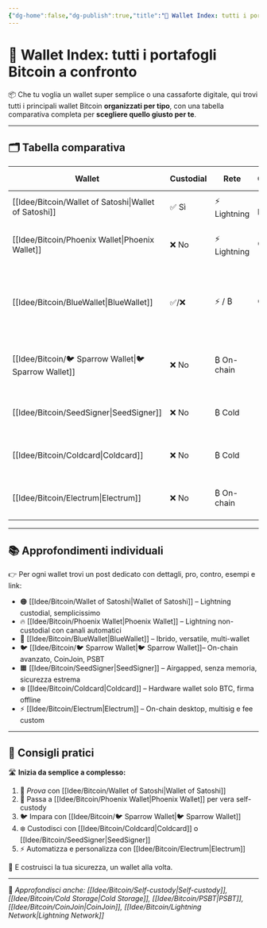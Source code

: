 ```yaml
---
{"dg-home":false,"dg-publish":true,"title":"🧭 Wallet Index: tutti i portafogli Bitcoin a confronto","tags":["Bitcoin","Wallet","SelfCustody","Lightning","Sicurezza","Confronto"],"date":"2025-07-09","permalink":"/idee/bitcoin/wallet-index/","dgPassFrontmatter":true}
---
```



# 🧭 Wallet Index: tutti i portafogli Bitcoin a confronto

📦 Che tu voglia un wallet super semplice o una cassaforte digitale, qui trovi tutti i principali wallet Bitcoin **organizzati per tipo**, con una tabella comparativa completa per **scegliere quello giusto per te**.

---

## 🗂️ Tabella comparativa

| Wallet                | Custodial | Rete        | Complessità    | Sicurezza    | Grafica UI         | Funzionalità principali                                    | Link |
| --------------------- | --------- | ----------- | -------------- | ------------ | ------------------ | ---------------------------------------------------------- | ---- |
| [[Idee/Bitcoin/Wallet of Satoshi\|Wallet of Satoshi]] | ✅ Sì      | ⚡ Lightning | 🔰 Molto bassa | ❌ Bassa      | 🎨 Molto semplice  | Pagamenti istantanei custodial                             | 🟠   |
| [[Idee/Bitcoin/Phoenix Wallet\|Phoenix Wallet]]    | ❌ No      | ⚡ Lightning | 🟡 Media       | ✅ Alta       | 🎨 Pulita          | Canali automatici, non-custodial                           | 🔥   |
| [[Idee/Bitcoin/BlueWallet\|BlueWallet]]        | ✅/❌       | ⚡ / ₿       | 🟡 Media       | ⚠️ Mista     | 🎨 Moderna         | LN custodial, on-chain non-custodial, multisig, watch-only | 🔵   |
| [[Idee/Bitcoin/🐦 Sparrow Wallet\|🐦 Sparrow Wallet]]           | ❌ No      | ₿ On-chain  | 🔴 Alta        | ✅✅ Altissima | 🖥️ Tecnica        | CoinJoin, PSBT, multisig, hardware wallet                  | 🐦   |
| [[Idee/Bitcoin/SeedSigner\|SeedSigner]]        | ❌ No      | ₿ Cold      | 🔴 Molto alta  | ✅✅ Estrema   | 📷 Nessuna         | Firma airgapped, QR, seed temporanea                       | 🟧   |
| [[Idee/Bitcoin/Coldcard\|Coldcard]]          | ❌ No      | ₿ Cold      | 🔴 Alta        | ✅✅ Estrema   | 🖲️ Display fisico | Firma offline via PSBT, secure element                     | ❄️   |
| [[Idee/Bitcoin/Electrum\|Electrum]]          | ❌ No      | ₿ On-chain  | 🔴 Alta        | ✅ Alta       | 🧮 Essenziale      | PSBT, multisig, fee custom, scripting                      | ⚡    |

---

## 📚 Approfondimenti individuali

👉 Per ogni wallet trovi un post dedicato con dettagli, pro, contro, esempi e link:

- 🟠 [[Idee/Bitcoin/Wallet of Satoshi\|Wallet of Satoshi]] – Lightning custodial, semplicissimo  
- 🔥 [[Idee/Bitcoin/Phoenix Wallet\|Phoenix Wallet]] – Lightning non-custodial con canali automatici  
- 🔵 [[Idee/Bitcoin/BlueWallet\|BlueWallet]] – Ibrido, versatile, multi-wallet  
- 🐦 [[Idee/Bitcoin/🐦 Sparrow Wallet\|🐦 Sparrow Wallet]]– On-chain avanzato, CoinJoin, PSBT  
- 🟧 [[Idee/Bitcoin/SeedSigner\|SeedSigner]] – Airgapped, senza memoria, sicurezza estrema  
- ❄️ [[Idee/Bitcoin/Coldcard\|Coldcard]] – Hardware wallet solo BTC, firma offline  
- ⚡ [[Idee/Bitcoin/Electrum\|Electrum]] – On-chain desktop, multisig e fee custom  

---

## 📌 Consigli pratici

🛣️ **Inizia da semplice a complesso:**

1. 🔰 *Prova* con [[Idee/Bitcoin/Wallet of Satoshi\|Wallet of Satoshi]]  
2. 🧭 Passa a [[Idee/Bitcoin/Phoenix Wallet\|Phoenix Wallet]] per vera self-custody  
3. 🐦 Impara con [[Idee/Bitcoin/🐦 Sparrow Wallet\|🐦 Sparrow Wallet]]
4. ❄️ Custodisci con [[Idee/Bitcoin/Coldcard\|Coldcard]] o [[Idee/Bitcoin/SeedSigner\|SeedSigner]]  
5. ⚡ Automatizza e personalizza con [[Idee/Bitcoin/Electrum\|Electrum]]

🧱 E costruisci la tua sicurezza, un wallet alla volta.

---

🔗 _Approfondisci anche: [[Idee/Bitcoin/Self-custody\|Self-custody]], [[Idee/Bitcoin/Cold Storage\|Cold Storage]], [[Idee/Bitcoin/PSBT\|PSBT]], [[Idee/Bitcoin/CoinJoin\|CoinJoin]], [[Idee/Bitcoin/Lightning Network\|Lightning Network]]_
